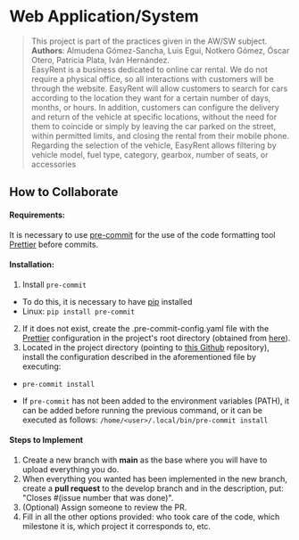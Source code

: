 # Web Application/System

> This project is part of the practices given in the AW/SW subject.  
> **Authors**: Almudena Gómez-Sancha, Luis Egui, Notkero Gómez, Óscar Otero, Patricia Plata, Iván Hernández.  
> EasyRent is a business dedicated to online car rental. We do not require a physical office, so all interactions with customers will be through the website. EasyRent will allow customers to search for cars according to the location they want for a certain number of days, months, or hours. In addition, customers can configure the delivery and return of the vehicle at specific locations, without the need for them to coincide or simply by leaving the car parked on the street, within permitted limits, and closing the rental from their mobile phone. Regarding the selection of the vehicle, EasyRent allows filtering by vehicle model, fuel type, category, gearbox, number of seats, or accessories 

## How to Collaborate

#### Requirements:

It is necessary to use [pre-commit](https://github.com/pre-commit/pre-commit) for the use of the code formatting tool [Prettier](https://prettier.io/) before commits.

#### Installation:

1. Install `pre-commit`

- To do this, it is necessary to have [pip](https://pypi.org/project/pip/) installed 
- Linux: `pip install pre-commit`

2. If it does not exist, create the .pre-commit-config.yaml file with the [Prettier](https://prettier.io/) configuration in the project's root directory (obtained from [here](https://prettier.io/docs/en/precommit.html)).
3. Located in the project directory (pointing to [this Github](https://github.com/Missionpage/sw-practices) repository), install the configuration described in the aforementioned file by executing: 

- `pre-commit install`

* If `pre-commit` has not been added to the environment variables (PATH), it can be added before running the previous command, or it can be executed as follows: `/home/<user>/.local/bin/pre-commit install`

#### Steps to Implement
1. Create a new branch with **main** as the base where you will have to upload everything you do.
2. When everything you wanted has been implemented in the new branch, create a **pull request** to the develop branch and in the description, put: "Closes #(issue number that was done)".
3. (Optional) Assign someone to review the PR.
4. Fill in all the other options provided: who took care of the code, which milestone it is, which project it corresponds to, etc.
